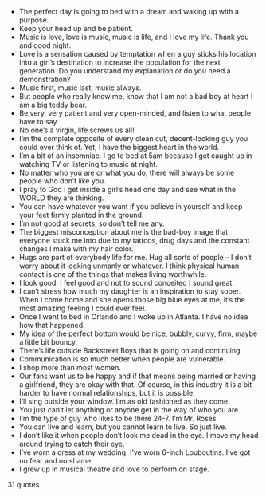  - The perfect day is going to bed with a dream and waking up with a purpose.
 - Keep your head up and be patient.
 - Music is love, love is music, music is life, and I love my life. Thank you and good night.
 - Love is a sensation caused by temptation when a guy sticks his location into a girl’s destination to increase the population for the next generation. Do you understand my explanation or do you need a demonstration?
 - Music first, music last, music always.
 - But people who really know me, know that I am not a bad boy at heart I am a big teddy bear.
 - Be very, very patient and very open-minded, and listen to what people have to say.
 - No one’s a virgin, life screws us all!
 - I’m the complete opposite of every clean cut, decent-looking guy you could ever think of. Yet, I have the biggest heart in the world.
 - I’m a bit of an insomniac. I go to bed at 5am because I get caught up in watching TV or listening to music at night.
 - No matter who you are or what you do, there will always be some people who don’t like you.
 - I pray to God I get inside a girl’s head one day and see what in the WORLD they are thinking.
 - You can have whatever you want if you believe in yourself and keep your feet firmly planted in the ground.
 - I’m not good at secrets, so don’t tell me any.
 - The biggest misconception about me is the bad-boy image that everyone stuck me into due to my tattoos, drug days and the constant changes I make with my hair color.
 - Hugs are part of everybody life for me. Hug all sorts of people – I don’t worry about it looking unmanly or whatever. I think physical human contact is one of the things that makes living worthwhile.
 - I look good. I feel good and not to sound conceited I sound great.
 - I can’t stress how much my daughter is an inspiration to stay sober. When I come home and she opens those big blue eyes at me, it’s the most amazing feeling I could ever feel.
 - Once I went to bed in Orlando and I woke up in Atlanta. I have no idea how that happened.
 - My idea of the perfect bottom would be nice, bubbly, curvy, firm, maybe a little bit bouncy.
 - There’s life outside Backstreet Boys that is going on and continuing.
 - Communication is so much better when people are vulnerable.
 - I shop more than most women.
 - Our fans want us to be happy and if that means being married or having a girlfriend, they are okay with that. Of course, in this industry it is a bit harder to have normal relationships, but it is possible.
 - I’ll sing outside your window. I’m as old fashioned as they come.
 - You just can’t let anything or anyone get in the way of who you are.
 - I’m the type of guy who likes to be there 24-7. I’m Mr. Roses.
 - You can live and learn, but you cannot learn to live. So just live.
 - I don’t like it when people don’t look me dead in the eye. I move my head around trying to catch their eye.
 - I’ve worn a dress at my wedding. I’ve worn 6-inch Louboutins. I’ve got no fear and no shame.
 - I grew up in musical theatre and love to perform on stage.

31 quotes